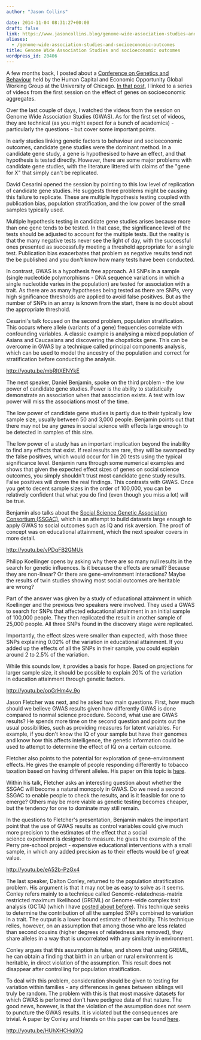 ```yaml
---
author: "Jason Collins"

date: 2014-11-04 08:31:27+00:00
draft: false
link: https://www.jasoncollins.blog/genome-wide-association-studies-and-socioeconomic-outcomes/
aliases:
  - /genome-wide-association-studies-and-socioeconomic-outcomes
title: Genome Wide Association Studies and socioeconomic outcomes
wordpress_id: 20406
---
```


A few months back, I posted about a [Conference on Genetics and Behaviour](https://hceconomics.uchicago.edu/events/conference-genetics-and-behavior) held by the Human Capital and Economic Opportunity Global Working Group at the University of Chicago. [In that post](https://www.jasoncollins.blog/genes-and-socioeconomic-aggregates/), I linked to a series of videos from the first session on the effect of genes on socioeconomic aggregates.

Over the last couple of days, I watched the videos from the session on Genome Wide Association Studies (GWAS). As for the first set of videos, they are technical (as you might expect for a bunch of academics) - particularly the questions - but cover some important points.

In early studies linking genetic factors to behaviour and socioeconomic outcomes, candidate gene studies were the dominant method. In a candidate gene study, a gene is hypothesised to have an effect, and that hypothesis is tested directly. However, there are some major problems with candidate gene studies, with the literature littered with claims of the "gene for X" that simply can't be replicated.

David Cesarini opened the session by pointing to this low level of replication of candidate gene studies. He suggests three problems might be causing this failure to replicate. These are multiple hypothesis testing coupled with publication bias, population stratification, and the low power of the small samples typically used.

Multiple hypothesis testing in candidate gene studies arises because more than one gene tends to be tested. In that case, the significance level of the tests should be adjusted to account for the multiple tests. But the reality is that the many negative tests never see the light of day, with the successful ones presented as successfully meeting a threshold appropriate for a single test. Publication bias exacerbates that problem as negative results tend not the be published and you don't know how many tests have been conducted.

In contrast, GWAS is a hypothesis free approach. All SNPs in a sample (single nucleotide polymorphisms - DNA sequence variations in which a single nucleotide varies in the population) are tested for association with a trait. As there are as many hypotheses being tested as there are SNPs, very high significance thresholds are applied to avoid false positives. But as the number of SNPs in an array is known from the start, there is no doubt about the appropriate threshold.

Cesarini's talk focused on the second problem, population stratification. This occurs where allele (variants of a gene) frequencies correlate with confounding variables. A classic example is analysing a mixed population of Asians and Caucasians and discovering the chopsticks gene. This can be overcome in GWAS by a technique called principal components analysis, which can be used to model the ancestry of the population and correct for stratification before conducting the analysis.

http://youtu.be/mbRItXENYkE

The next speaker, Daniel Benjamin, spoke on the third problem - the low power of candidate gene studies. Power is the ability to statistically demonstrate an association when that association exists. A test with low power will miss the associations most of the time.

The low power of candidate gene studies is partly due to their typically low sample size, usually between 50 and 3,000 people. Benjamin points out that there may not be any genes in social science with effects large enough to be detected in samples of this size.

The low power of a study has an important implication beyond the inability to find any effects that exist. If real results are rare, they will be swamped by the false positives, which would occur for 1 in 20 tests using the typical significance level. Benjamin runs through some numerical examples and shows that given the expected effect sizes of genes on social science outcomes, you simply shouldn't trust most candidate gene study results. False positives will drown the real findings. This contrasts with GWAS. Once you get to decent sample sizes in the order of 100,000, you can be relatively confident that what you do find (even though you miss a lot) will be true.

Benjamin also talks about the [Social Science Genetic Association Consortium (SSGAC)](http://www.ssgac.org/), which is an attempt to build datasets large enough to apply GWAS to social outcomes such as IQ and risk aversion. The proof of concept was on educational attainment, which the next speaker covers in more detail.

http://youtu.be/vPDqFB2GMUk

Philipp Koellinger opens by asking why there are so many null results in the search for genetic influences. Is it because the effects are small? Because they are non-linear? Or there are gene-environment interactions? Maybe the results of twin studies showing most social outcomes are heritable are wrong?

Part of the answer was given by a study of educational attainment in which Koellinger and the previous two speakers were involved. They used a GWAS to search for SNPs that affected educational attainment in an initial sample of 100,000 people. They then replicated the result in another sample of 25,000 people. All three SNPs found in the discovery stage were replicated.

Importantly, the effect sizes were smaller than expected, with those three SNPs explaining 0.02% of the variation in educational attainment. If you added up the effects of all the SNPs in their sample, you could explain around 2 to 2.5% of the variation.

While this sounds low, it provides a basis for hope. Based on projections for larger sample size, it should be possible to explain 20% of the variation in education attainment through genetic factors.

http://youtu.be/opGrHm4v_9o

Jason Fletcher was next, and he asked two main questions. First, how much should we believe GWAS results given how differently GWAS is done compared to normal science procedure. Second, what use are GWAS results? He spends more time on the second question and points out the usual possibilities, such as providing measures for latent variables. For example, if you don't know the IQ of your sample but have their genomes and know how this affects intelligence, the genetic information could be used to attempt to determine the effect of IQ on a certain outcome.

Fletcher also points to the potential for exploration of gene-environment effects. He gives the example of people responding differently to tobacco taxation based on having different alleles. His paper on this topic is [here](http://www.plosone.org/article/info%3Adoi%2F10.1371%2Fjournal.pone.0050576).

Within his talk, Fletcher asks an interesting question about whether the SSGAC will become a natural monopoly in GWAS. Do we need a second SSGAC to enable people to check the results, and is it feasible for one to emerge? Others may be more viable as genetic testing becomes cheaper, but the tendency for one to dominate may still remain.

In the questions to Fletcher's presentation, Benjamin makes the important point that the use of GWAS results as control variables could give much more precision to the estimates of the effect that a social science experiment is designed to measure. He gives the example of the Perry pre-school project - expensive educational interventions with a small sample, in which any added precision as to their effects would be of great value.

http://youtu.be/eA52b-PzGx4

The last speaker, Dalton Conley, returned to the population stratification problem. His argument is that it may not be as easy to solve as it seems. Conley refers mainly to a technique called Genomic-relatedness-matrix restricted maximum likelihood (GREML) or Genome-wide complex trait analysis (GCTA) (which I have [posted about before](https://www.jasoncollins.blog/the-genetic-architecture-of-economic-and-political-preferences/)). This technique seeks to determine the contribution of all the sampled SNPs combined to variation in a trait. The output is a lower bound estimate of heritability. This technique relies, however, on an assumption that among those who are less related than second cousins (higher degrees of relatedness are removed), they share alleles in a way that is uncorrelated with any similarity in environment.

Conley argues that this assumption is false, and shows that using GREML, he can obtain a finding that birth in an urban or rural environment is heritable, in direct violation of the assumption. This result does not disappear after controlling for population stratification.

To deal with this problem, consideration should be given to testing for variation within families - any differences in genes between siblings will truly be random. The problem with this is that most massive datasets for which GWAS is performed don't have pedigree data of that nature. The good news, however, is that the violation of the assumption does not seem to puncture the GWAS results. It is violated but the consequences are trivial. A paper by Conley and friends on this paper can be found [here](http://www.nature.com/jhg/journal/v59/n6/full/jhg201414a.html).

http://youtu.be/HUhXHCHqIXQ
